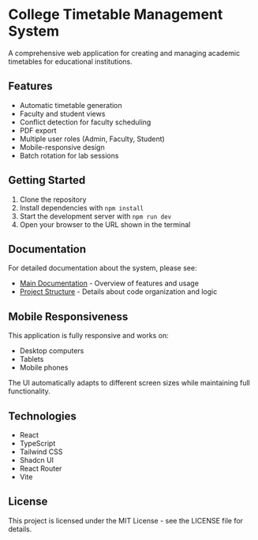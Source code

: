 
# College Timetable Management System

A comprehensive web application for creating and managing academic timetables for educational institutions.

## Features

- Automatic timetable generation
- Faculty and student views
- Conflict detection for faculty scheduling
- PDF export
- Multiple user roles (Admin, Faculty, Student)
- Mobile-responsive design
- Batch rotation for lab sessions

## Getting Started

1. Clone the repository
2. Install dependencies with `npm install`
3. Start the development server with `npm run dev`
4. Open your browser to the URL shown in the terminal

## Documentation

For detailed documentation about the system, please see:
- [Main Documentation](/public/documentation.md) - Overview of features and usage
- [Project Structure](/public/project-structure.md) - Details about code organization and logic

## Mobile Responsiveness

This application is fully responsive and works on:
- Desktop computers
- Tablets
- Mobile phones

The UI automatically adapts to different screen sizes while maintaining full functionality.

## Technologies

- React
- TypeScript
- Tailwind CSS
- Shadcn UI
- React Router
- Vite

## License

This project is licensed under the MIT License - see the LICENSE file for details.
